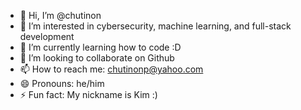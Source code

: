- 👋 Hi, I’m @chutinon
- 👀 I’m interested in cybersecurity, machine learning, and full-stack development
- 🌱 I’m currently learning how to code :D
- 💞️ I’m looking to collaborate on Github
- 📫 How to reach me: chutinonp@yahoo.com
- 😄 Pronouns: he/him
- ⚡ Fun fact: My nickname is Kim :)

<!---
chutinon/chutinon is a ✨ special ✨ repository because its `README.md` (this file) appears on your GitHub profile.
You can click the Preview link to take a look at your changes.
--->

